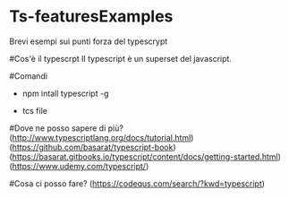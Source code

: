 # Ts-featuresExamples
Brevi esempi sui punti forza del typescrypt

#Cos'è il typescrpt
Il typescript è un superset del javascript.

#Comandi
- npm intall typescript -g

- tcs file


#Dove ne posso sapere di più?
(http://www.typescriptlang.org/docs/tutorial.html)
(https://github.com/basarat/typescript-book)
(https://basarat.gitbooks.io/typescript/content/docs/getting-started.html)
(https://www.udemy.com/typescript/)

#Cosa ci posso fare?
(https://codequs.com/search/?kwd=typescript)